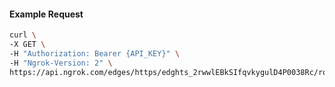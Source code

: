 <!-- Code generated for API Clients. DO NOT EDIT. -->

#### Example Request

```bash
curl \
-X GET \
-H "Authorization: Bearer {API_KEY}" \
-H "Ngrok-Version: 2" \
https://api.ngrok.com/edges/https/edghts_2rwwlEBkSIfqvkygulD4P0038Rc/routes/edghtsrt_2rwwlLT9B8fI15HySKPP78KJBHV/circuit_breaker
```
